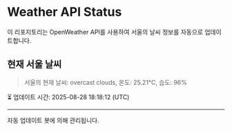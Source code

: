 
# Weather API Status

이 리포지토리는 OpenWeather API를 사용하여 서울의 날씨 정보를 자동으로 업데이트합니다.

## 현재 서울 날씨
> 서울의 현재 날씨: overcast clouds, 온도: 25.21°C, 습도: 96%

⏳ 업데이트 시간: 2025-08-28 18:18:12 (UTC)

---
자동 업데이트 봇에 의해 관리됩니다.
